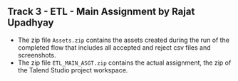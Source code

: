 ## Track 3 - ETL - Main Assignment by Rajat Upadhyay

- The zip file `Assets.zip` contains the assets created during the run of the completed flow that includes all accepted and reject csv files and screenshots.
- The zip file `ETL_MAIN_ASGT.zip` contains the actual assignment, the zip of the Talend Studio project workspace.